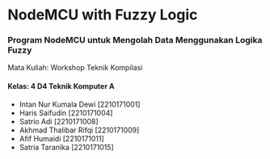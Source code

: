# NodeMCU with Fuzzy Logic

### Program NodeMCU untuk Mengolah Data Menggunakan Logika Fuzzy

Mata Kuliah: Workshop Teknik Kompilasi

#### Kelas: 4 D4 Teknik Komputer A
- Intan Nur Kumala Dewi \[2210171001\]
- Haris Saifudin \[2210171004\]
- Satrio Adi \[2210171008\]
- Akhmad Thalibar Rifqi \[2210171009\]
- Afif Humaidi \[2210171011\]
- Satria Taranika \[2210171015\]
